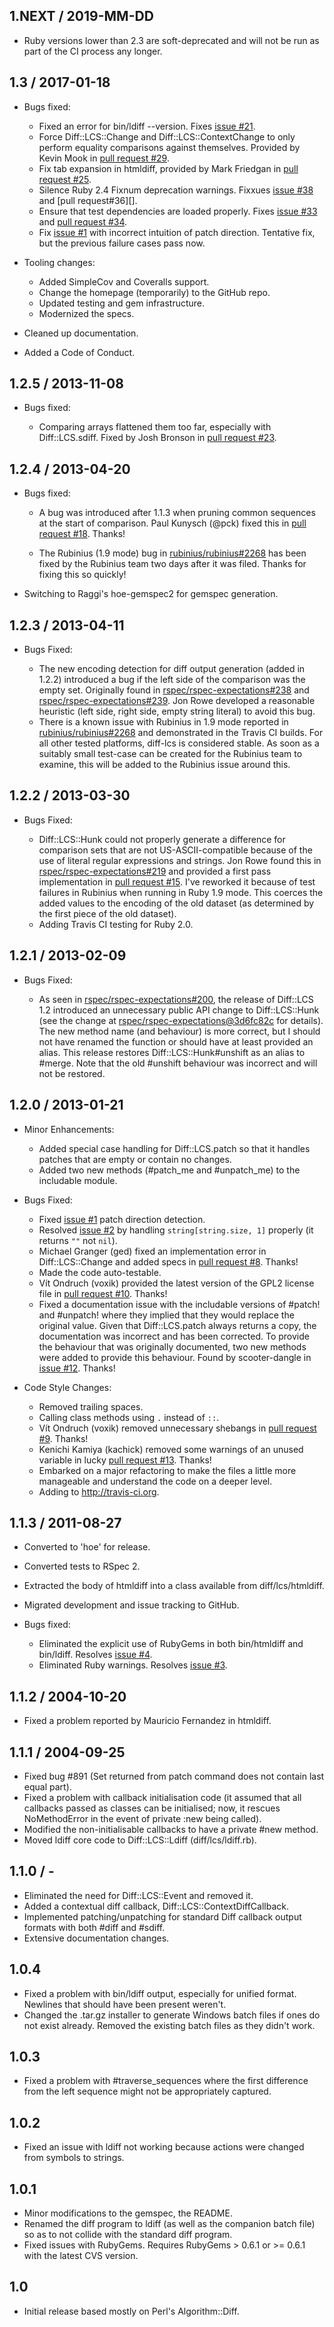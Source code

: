 ## 1.NEXT / 2019-MM-DD

*   Ruby versions lower than 2.3 are soft-deprecated and will not be run as part
    of the CI process any longer.

## 1.3 / 2017-01-18

*   Bugs fixed:

    *   Fixed an error for bin/ldiff --version. Fixes [issue #21][].
    *   Force Diff::LCS::Change and Diff::LCS::ContextChange to only perform
        equality comparisons against themselves. Provided by Kevin Mook in
        [pull request #29][].
    *   Fix tab expansion in htmldiff, provided by Mark Friedgan in
        [pull request #25][].
    *   Silence Ruby 2.4 Fixnum deprecation warnings. Fixxues [issue #38][] and
        [pull request#36][].
    *   Ensure that test dependencies are loaded properly. Fixes [issue #33][]
        and [pull request #34][].
    *   Fix [issue #1][] with incorrect intuition of patch direction. Tentative
        fix, but the previous failure cases pass now.

*   Tooling changes:

    *   Added SimpleCov and Coveralls support.
    *   Change the homepage (temporarily) to the GitHub repo.
    *   Updated testing and gem infrastructure.
    *   Modernized the specs.

*   Cleaned up documentation.

*   Added a Code of Conduct.

## 1.2.5 / 2013-11-08

*   Bugs fixed:

    *   Comparing arrays flattened them too far, especially with
        Diff::LCS.sdiff. Fixed by Josh Bronson in [pull request #23][].

## 1.2.4 / 2013-04-20

*   Bugs fixed:

    *   A bug was introduced after 1.1.3 when pruning common sequences at the
        start of comparison. Paul Kunysch (@pck) fixed this in
        [pull request #18][]. Thanks!

    *   The Rubinius (1.9 mode) bug in [rubinius/rubinius#2268][] has been
        fixed by the Rubinius team two days after it was filed. Thanks for
        fixing this so quickly!

*   Switching to Raggi's hoe-gemspec2 for gemspec generation.

## 1.2.3 / 2013-04-11

*   Bugs Fixed:

    *   The new encoding detection for diff output generation (added in 1.2.2)
        introduced a bug if the left side of the comparison was the empty set.
        Originally found in [rspec/rspec-expectations#238][] and
        [rspec/rspec-expectations#239][]. Jon Rowe developed a reasonable
        heuristic (left side, right side, empty string literal) to avoid this
        bug.
    *   There is a known issue with Rubinius in 1.9 mode reported in
        [rubinius/rubinius#2268][] and demonstrated in the Travis CI builds.
        For all other tested platforms, diff-lcs is considered stable. As soon
        as a suitably small test-case can be created for the Rubinius team to
        examine, this will be added to the Rubinius issue around this.

## 1.2.2 / 2013-03-30

*   Bugs Fixed:

    *   Diff::LCS::Hunk could not properly generate a difference for comparison
        sets that are not US-ASCII-compatible because of the use of literal
        regular expressions and strings. Jon Rowe found this in
        [rspec/rspec-expectations#219][] and provided a first pass
        implementation in [pull request #15][]. I've reworked it because of
        test failures in Rubinius when running in Ruby 1.9 mode. This coerces
        the added values to the encoding of the old dataset (as determined by
        the first piece of the old dataset).
    *   Adding Travis CI testing for Ruby 2.0.

## 1.2.1 / 2013-02-09

*   Bugs Fixed:

    *   As seen in [rspec/rspec-expectations#200][], the release of
        Diff::LCS 1.2 introduced an unnecessary public API change to
        Diff::LCS::Hunk (see the change at
        [rspec/rspec-expectations@3d6fc82c][] for details). The new method name
        (and behaviour) is more correct, but I should not have renamed the
        function or should have at least provided an alias. This release
        restores Diff::LCS::Hunk#unshift as an alias to #merge. Note that the
        old #unshift behaviour was incorrect and will not be restored.

## 1.2.0 / 2013-01-21

*   Minor Enhancements:

    *   Added special case handling for Diff::LCS.patch so that it handles
        patches that are empty or contain no changes.
    *   Added two new methods (#patch\_me and #unpatch\_me) to the includable
        module.

*   Bugs Fixed:

    *   Fixed [issue #1][] patch direction detection.
    *   Resolved [issue #2][] by handling `string[string.size, 1]` properly (it
        returns `""` not `nil`).
    *   Michael Granger (ged) fixed an implementation error in
        Diff::LCS::Change and added specs in [pull request #8][]. Thanks!
    *   Made the code auto-testable.
    *   Vít Ondruch (voxik) provided the latest version of the GPL2 license
        file in [pull request #10][]. Thanks!
    *   Fixed a documentation issue with the includable versions of #patch! and
        #unpatch! where they implied that they would replace the original
        value. Given that Diff::LCS.patch always returns a copy, the
        documentation was incorrect and has been corrected. To provide the
        behaviour that was originally documented, two new methods were added to
        provide this behaviour. Found by scooter-dangle in [issue #12][].
        Thanks!

*   Code Style Changes:

    *   Removed trailing spaces.
    *   Calling class methods using `.` instead of `::`.
    *   Vít Ondruch (voxik) removed unnecessary shebangs in [pull request #9][].
        Thanks!
    *   Kenichi Kamiya (kachick) removed some warnings of an unused variable in
        lucky [pull request #13][]. Thanks!
    *   Embarked on a major refactoring to make the files a little more
        manageable and understand the code on a deeper level.
    *   Adding to http://travis-ci.org.

## 1.1.3 / 2011-08-27

*   Converted to 'hoe' for release.
*   Converted tests to RSpec 2.
*   Extracted the body of htmldiff into a class available from
    diff/lcs/htmldiff.
*   Migrated development and issue tracking to GitHub.
*   Bugs fixed:

    *   Eliminated the explicit use of RubyGems in both bin/htmldiff and
        bin/ldiff. Resolves [issue #4][].
    *   Eliminated Ruby warnings. Resolves [issue #3][].

## 1.1.2 / 2004-10-20

*   Fixed a problem reported by Mauricio Fernandez in htmldiff.

## 1.1.1 / 2004-09-25

*   Fixed bug #891 (Set returned from patch command does not contain last equal
    part).
*   Fixed a problem with callback initialisation code (it assumed that all
    callbacks passed as classes can be initialised; now, it rescues
    NoMethodError in the event of private :new being called).
*   Modified the non-initialisable callbacks to have a private #new method.
*   Moved ldiff core code to Diff::LCS::Ldiff (diff/lcs/ldiff.rb).

## 1.1.0 / -

*   Eliminated the need for Diff::LCS::Event and removed it.
*   Added a contextual diff callback, Diff::LCS::ContextDiffCallback.
*   Implemented patching/unpatching for standard Diff callback output formats
    with both #diff and #sdiff.
*   Extensive documentation changes.

## 1.0.4

*   Fixed a problem with bin/ldiff output, especially for unified format.
    Newlines that should have been present weren't.
*   Changed the .tar.gz installer to generate Windows batch files if ones do
    not exist already. Removed the existing batch files as they didn't work.

## 1.0.3

*   Fixed a problem with #traverse\_sequences where the first difference from
    the left sequence might not be appropriately captured.

## 1.0.2

*   Fixed an issue with ldiff not working because actions were changed from
    symbols to strings.

## 1.0.1

*   Minor modifications to the gemspec, the README.
*   Renamed the diff program to ldiff (as well as the companion batch file) so
    as to not collide with the standard diff program.
*   Fixed issues with RubyGems. Requires RubyGems > 0.6.1 or >= 0.6.1 with the
    latest CVS version.

## 1.0

*   Initial release based mostly on Perl's Algorithm::Diff.

[rubinius/rubinius#2268]: https://github.com/rubinius/rubinius/issues/2268
[rspec/rspec-expectations#239]: https://github.com/rspec/rspec-expectations/issues/239
[rspec/rspec-expectations#238]: https://github.com/rspec/rspec-expectations/issues/238
[rspec/rspec-expectations#219]: https://github.com/rspec/rspec-expectations/issues/219
[rspec/rspec-expectations@3d6fc82c]: https://github.com/rspec/rspec-expectations/commit/3d6fc82c
[rspec/rspec-expectations#200]: https://github.com/rspec/rspec-expectations/pull/200
[pull request #36]: https://github.com/halostatue/diff-lcs/pull/36
[pull request #34]: https://github.com/halostatue/diff-lcs/pull/34
[pull request #29]: https://github.com/halostatue/diff-lcs/pull/29
[pull request #25]: https://github.com/halostatue/diff-lcs/pull/25
[pull request #23]: https://github.com/halostatue/diff-lcs/pull/23
[pull request #18]: https://github.com/halostatue/diff-lcs/pull/18
[pull request #15]: https://github.com/halostatue/diff-lcs/pull/15
[pull request #13]: https://github.com/halostatue/diff-lcs/pull/13
[pull request #10]: https://github.com/halostatue/diff-lcs/pull/10
[pull request #9]: https://github.com/halostatue/diff-lcs/pull/9
[pull request #8]: https://github.com/halostatue/diff-lcs/pull/8
[issue #38]: https://github.com/halostatue/diff-lcs/issues/38
[issue #33]: https://github.com/halostatue/diff-lcs/issues/33
[issue #21]: https://github.com/halostatue/diff-lcs/issues/21
[issue #12]: https://github.com/halostatue/diff-lcs/issues/12
[issue #4]: https://github.com/halostatue/diff-lcs/issues/4
[issue #3]: https://github.com/halostatue/diff-lcs/issues/3
[issue #2]: https://github.com/halostatue/diff-lcs/issues/2
[issue #1]: https://github.com/halostatue/diff-lcs/issues/1
